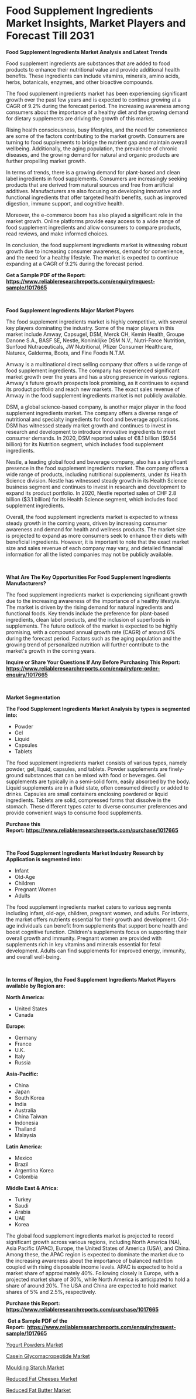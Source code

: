 <p><h1>Food Supplement Ingredients Market Insights, Market Players and Forecast Till 2031</h1></p><p><strong>Food Supplement Ingredients Market Analysis and Latest Trends</strong></p>
<p><p>Food supplement ingredients are substances that are added to food products to enhance their nutritional value and provide additional health benefits. These ingredients can include vitamins, minerals, amino acids, herbs, botanicals, enzymes, and other bioactive compounds.</p><p>The food supplement ingredients market has been experiencing significant growth over the past few years and is expected to continue growing at a CAGR of 9.2% during the forecast period. The increasing awareness among consumers about the importance of a healthy diet and the growing demand for dietary supplements are driving the growth of this market.</p><p>Rising health consciousness, busy lifestyles, and the need for convenience are some of the factors contributing to the market growth. Consumers are turning to food supplements to bridge the nutrient gap and maintain overall wellbeing. Additionally, the aging population, the prevalence of chronic diseases, and the growing demand for natural and organic products are further propelling market growth.</p><p>In terms of trends, there is a growing demand for plant-based and clean label ingredients in food supplements. Consumers are increasingly seeking products that are derived from natural sources and free from artificial additives. Manufacturers are also focusing on developing innovative and functional ingredients that offer targeted health benefits, such as improved digestion, immune support, and cognitive health.</p><p>Moreover, the e-commerce boom has also played a significant role in the market growth. Online platforms provide easy access to a wide range of food supplement ingredients and allow consumers to compare products, read reviews, and make informed choices.</p><p>In conclusion, the food supplement ingredients market is witnessing robust growth due to increasing consumer awareness, demand for convenience, and the need for a healthy lifestyle. The market is expected to continue expanding at a CAGR of 9.2% during the forecast period.</p></p>
<p><strong>Get a Sample PDF of the Report:&nbsp; <a href="https://www.reliableresearchreports.com/enquiry/request-sample/1017665">https://www.reliableresearchreports.com/enquiry/request-sample/1017665</a></strong></p>
<p>&nbsp;</p>
<p><strong>Food Supplement Ingredients Major Market Players</strong></p>
<p><p>The food supplement ingredients market is highly competitive, with several key players dominating the industry. Some of the major players in this market include Amway, Capsugel, DSM, Merck CH, Kemin Health, Groupe Danone S.A., BASF SE, Nestle, Koninklijke DSM N.V., Nutri-Force Nutrition, Sunfood Nutraceuticals, JW Nutritional, Pfizer Consumer Healthcare, Naturex, Galderma, Boots, and Fine Foods N.T.M.</p><p>Amway is a multinational direct selling company that offers a wide range of food supplement ingredients. The company has experienced significant market growth over the years and has a strong presence in various regions. Amway's future growth prospects look promising, as it continues to expand its product portfolio and reach new markets. The exact sales revenue of Amway in the food supplement ingredients market is not publicly available.</p><p>DSM, a global science-based company, is another major player in the food supplement ingredients market. The company offers a diverse range of nutritional and specialty ingredients for food and beverage applications. DSM has witnessed steady market growth and continues to invest in research and development to introduce innovative ingredients to meet consumer demands. In 2020, DSM reported sales of €8.1 billion ($9.54 billion) for its Nutrition segment, which includes food supplement ingredients.</p><p>Nestle, a leading global food and beverage company, also has a significant presence in the food supplement ingredients market. The company offers a wide range of products, including nutritional supplements, under its Health Science division. Nestle has witnessed steady growth in its Health Science business segment and continues to invest in research and development to expand its product portfolio. In 2020, Nestle reported sales of CHF 2.8 billion ($3.1 billion) for its Health Science segment, which includes food supplement ingredients.</p><p>Overall, the food supplement ingredients market is expected to witness steady growth in the coming years, driven by increasing consumer awareness and demand for health and wellness products. The market size is projected to expand as more consumers seek to enhance their diets with beneficial ingredients. However, it is important to note that the exact market size and sales revenue of each company may vary, and detailed financial information for all the listed companies may not be publicly available.</p></p>
<p>&nbsp;</p>
<p><strong>What Are The Key Opportunities For Food Supplement Ingredients Manufacturers?</strong></p>
<p><p>The food supplement ingredients market is experiencing significant growth due to the increasing awareness of the importance of a healthy lifestyle. The market is driven by the rising demand for natural ingredients and functional foods. Key trends include the preference for plant-based ingredients, clean label products, and the inclusion of superfoods in supplements. The future outlook of the market is expected to be highly promising, with a compound annual growth rate (CAGR) of around 6% during the forecast period. Factors such as the aging population and the growing trend of personalized nutrition will further contribute to the market's growth in the coming years.</p></p>
<p><strong>Inquire or Share Your Questions If Any Before Purchasing This Report: <a href="https://www.reliableresearchreports.com/enquiry/pre-order-enquiry/1017665">https://www.reliableresearchreports.com/enquiry/pre-order-enquiry/1017665</a></strong></p>
<p>&nbsp;</p>
<p><strong>Market Segmentation</strong></p>
<p><strong>The Food Supplement Ingredients Market Analysis by types is segmented into:</strong></p>
<p><ul><li>Powder</li><li>Gel</li><li>Liquid</li><li>Capsules</li><li>Tablets</li></ul></p>
<p><p>The food supplement ingredients market consists of various types, namely powder, gel, liquid, capsules, and tablets. Powder supplements are finely-ground substances that can be mixed with food or beverages. Gel supplements are typically in a semi-solid form, easily absorbed by the body. Liquid supplements are in a fluid state, often consumed directly or added to drinks. Capsules are small containers enclosing powdered or liquid ingredients. Tablets are solid, compressed forms that dissolve in the stomach. These different types cater to diverse consumer preferences and provide convenient ways to consume food supplements.</p></p>
<p><strong>Purchase this Report:&nbsp;<a href="https://www.reliableresearchreports.com/purchase/1017665">https://www.reliableresearchreports.com/purchase/1017665</a></strong></p>
<p>&nbsp;</p>
<p><strong>The Food Supplement Ingredients Market Industry Research by Application is segmented into:</strong></p>
<p><ul><li>Infant</li><li>Old-Age</li><li>Children</li><li>Pregnant Women</li><li>Adults</li></ul></p>
<p><p>The food supplement ingredients market caters to various segments including infant, old-age, children, pregnant women, and adults. For infants, the market offers nutrients essential for their growth and development. Old-age individuals can benefit from supplements that support bone health and boost cognitive function. Children's supplements focus on supporting their overall growth and immunity. Pregnant women are provided with supplements rich in key vitamins and minerals essential for fetal development. Adults can find supplements for improved energy, immunity, and overall well-being.</p></p>
<p>&nbsp;</p>
<p><strong>In terms of Region, the Food Supplement Ingredients Market Players available by Region are:</strong></p>
<p>
    <p> <strong> North America: </strong>
        <ul>
            <li>United States</li>
            <li>Canada</li>
        </ul>
        </p> 
    <p> <strong> Europe: </strong>
        <ul>
            <li>Germany</li>
            <li>France</li>
            <li>U.K.</li>
            <li>Italy</li>
            <li>Russia</li>
        </ul>
        </p> 
    <p> <strong> Asia-Pacific: </strong>
        <ul>
            <li>China</li>
            <li>Japan</li>
            <li>South Korea</li>
            <li>India</li>
            <li>Australia</li>
            <li>China Taiwan</li>
            <li>Indonesia</li>
            <li>Thailand</li>
            <li>Malaysia</li>
        </ul>
        </p> 
    <p> <strong> Latin America: </strong>
        <ul>
            <li>Mexico</li>
            <li>Brazil</li>
            <li>Argentina Korea</li>
            <li>Colombia</li>
        </ul>
        </p> 
    <p> <strong> Middle East & Africa: </strong>
        <ul>
            <li>Turkey</li>
            <li>Saudi</li>
            <li>Arabia</li>
            <li>UAE</li>
            <li>Korea</li>
        </ul>
    </p>
    </p>
<p><p>The global food supplement ingredients market is projected to record significant growth across various regions, including North America (NA), Asia Pacific (APAC), Europe, the United States of America (USA), and China. Among these, the APAC region is expected to dominate the market due to the increasing awareness about the importance of balanced nutrition coupled with rising disposable income levels. APAC is expected to hold a market share of approximately 40%. Following closely is Europe, with a projected market share of 30%, while North America is anticipated to hold a share of around 20%. The USA and China are expected to hold market shares of 5% and 2.5%, respectively.</p></p>
<p><strong>Purchase this Report: <a href="https://www.reliableresearchreports.com/purchase/1017665">https://www.reliableresearchreports.com/purchase/1017665</a></strong></p>
<p>&nbsp;<strong>Get a Sample PDF of the Report:&nbsp;&nbsp;<a href="https://www.reliableresearchreports.com/enquiry/request-sample/1017665">https://www.reliableresearchreports.com/enquiry/request-sample/1017665</a></strong></p>
<p><strong></strong></p>
<p><p><a href="https://github.com/AKSHATREPORTPRIME/Market-Research-Report-List-2/blob/main/yogurt-powders-market.md">Yogurt Powders Market</a></p><p><a href="https://github.com/lilstefpacute/Market-Research-Report-List-2/blob/main/casein-glycomacropeptide-market.md">Casein Glycomacropeptide Market</a></p><p><a href="https://github.com/Chiragrp26/Market-Research-Report-List-2/blob/main/moulding-starch-market.md">Moulding Starch Market</a></p><p><a href="https://github.com/rexevange/Market-Research-Report-List-2/blob/main/reduced-fat-cheeses-market.md">Reduced Fat Cheeses Market</a></p><p><a href="https://github.com/FassouRP/Market-Research-Report-List-2/blob/main/reduced-fat-butter-market.md">Reduced Fat Butter Market</a></p></p>